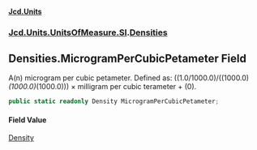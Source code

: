 #### [Jcd.Units](index.md 'index')
### [Jcd.Units.UnitsOfMeasure.SI](Jcd.Units.UnitsOfMeasure.SI.md 'Jcd.Units.UnitsOfMeasure.SI').[Densities](Densities.md 'Jcd.Units.UnitsOfMeasure.SI.Densities')

## Densities.MicrogramPerCubicPetameter Field

A(n) microgram per cubic petameter. Defined as: ((1.0/1000.0)/((1000.0)*(1000.0)*(1000.0))) × milligram per cubic terameter + (0).

```csharp
public static readonly Density MicrogramPerCubicPetameter;
```

#### Field Value
[Density](Density.md 'Jcd.Units.UnitTypes.Density')